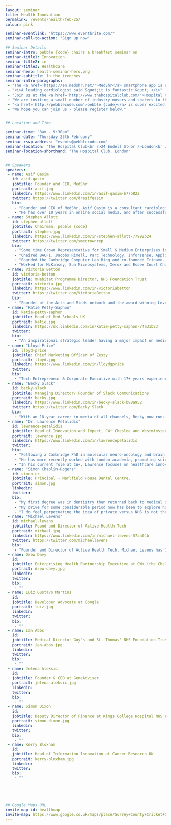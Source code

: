 ```yaml
---
layout: seminar
title: Health Innovation
permalink: /events/health/feb-25/
colour: pink

seminar-eventlink: "https://www.eventbrite.com/"
seminar-call-to-action: "Sign up now"

## Seminar Details
seminar-intro: pebble {code} chairs a breakfast seminar on
seminar-title1: Innovation
seminar-title2: in
seminar-title3: Healthcare
seminar-hero: health-seminar-hero.png
seminar-subtitle: In the trenches
seminar-intro-paragraphs:
 - "The <a href='https://en.medshr.net/'>MedShr</a> smartphone app is revolutionising diagnostics in cardiology, by securely and easily sharing cases amongst leading practitioners. Developed by leading cardiologist <a href='#asif-qasim'>Dr Asif Qasim</a> (Trinity College Cambridge), and with rapid viral adoption, it truly is innovation in action!"
 - "<i>A leading cardiologist said &quot;it is fantastic!&quot;.</i>"
 - "Join us at the <a href='http://www.thehospitalclub.com/'>Hospital Club</a> in London and hear how Dr Qasim did it and share your opinions on the impact of the digital revolution on health."
 - "We are inviting a small number of industry movers and shakers to this informal roundtable breakfast in a move to facilitate connections and debate, and uncover the secret sauce for making innovation happen in Health. "
 - "<a href='http://pebblecode.com'>pebble {code}</a> is super excited about healthcare innovation and transformation and believes that a big part of the answer lies in innovative and open digital solutions, and that full scale digital transformation is imminent - in our view, the UK is at the forefront. <a href='http://pebblecode.com'>pebble {code}</a> has been working to bridge the tech and health industries for a number of years - delivering digital solutions ranging from competitive intelligence to patient journeys - we are passionate about being part of the conversation."
 - "We hope you can join us - please register below."


## Location and Time

seminar-time: "8am - 9:30am"
seminar-date: "Thursday 25th February"
seminar-rsvp-address: "events@pebblecode.com"
seminar-location: "The Hospital Club<br />24 Endell St<br />London<br />WC2H 9HQ"
seminar-location-shorthand: "The Hospital Club, London"


## Speakers
speakers:
 - name: Asif Qasim
   id: asif-qasim
   jobtitle: Founder and CEO, MedShr
   portrait: asif.jpg
   linkedin: https://www.linkedin.com/in/asif-qasim-b77b822
   twitter: https://twitter.com/drasifqasim
   bio:
    - "Founder and CEO of MedShr, Asif Qasim is a consultant cardiologist and NHS Clinical Director based in London, England."
    - "He has over 10 years in online social media, and after successfully launching a case discussion network for cardiologists, he is now leading the MedShr team to build this global, multi-specialty network for doctors."
 - name: Stephen Allott
   id: stephen-allott
   jobtitle: Chairman, pebble {code}
   portrait: stephen.jpg
   linkedin: https://www.linkedin.com/in/stephen-allott-77992b24
   twitter: https://twitter.com/smecrownrep
   bio:
    - "Some time Crown Representative for Small & Medium Enterprises in the Cabinet Office and UK delegate for the D5."
    - "Chaired BACFI, Jacobs Rimell, Parc Technology, Inforsense, Applied Generics, COE Group Plc, The Red Gate Council of Advisers, Tideway Systems and Trinamo. NXD on Bright Computing, Trampoline and Zeus."
    - "Founded the Cambridge Computer Lab Ring and co-founded Trinamo. President, CFO and main board director of Micromuse Inc. (NASDAQ: MUSE)."
    - "Worked for McKinsey, Sun Microsystems, Xerox and Essex Court Chambers. Graduate of Trinity College Cambridge, Barrister (Gray’s Inn), Member of the Bar Council of England and Wales, City Fellow of Hughes Hall Cambridge University."
 - name: Victoria Betton
   id: victoria-betton
   jobtitle: mHabitat Programme Director, NHS Foundation Trust
   portrait: victoria.jpg
   linkedin: https://www.linkedin.com/in/victoriabetton
   twitter: https://twitter.com/VictoriaBetton
   bio:
    - "Founder of the Arts and Minds network and the award winning Love Arts Leeds – the first of its kind in England, exploring the relationship between arts, mental health and wellbeing. Her writing includes various published journal articles, an e-book Social Media in Mental Health Practice, alongside her blog."
 - name: "Katie Petty-Saphon"
   id: katie-petty-saphon
   jobtitle: Head of Med Schools UK
   portrait: katie.jpg
   linkedin: https://uk.linkedin.com/in/katie-petty-saphon-74a31b23
   twitter:
   bio:
    - "An inspirational strategic leader having a major impact on medical education in the UK, Katie has led Med Schools UK for over 12 years."
 - name: "Lloyd Price"
   id: lloyd-price
   jobtitle: Chief Marketing Officer of Zesty
   portrait: lloyd.jpg
   linkedin: https://www.linkedin.com/in/lloydgprice
   twitter:
   bio:
    - "Tech Entrepreneur & Corporate Executive with 17+ years experience; Lloyd co-founded Zesty in 2012, quickly turning it into one of the leading Digital Health brands in Europe."
 - name: "Becky Slack"
   id: becky-slack
   jobtitle: Managing Director/ Founder of Slack Communications
   portrait: becky.jpg
   linkedin: https://www.linkedin.com/in/becky-slack-b88a952
   twitter: https://twitter.com/Becky_Slack
   bio:
    - "With an 18-year career in media of all channels, Becky now runs slack communications alongside writing for The Guardian, The Independent, and New Statesman."
 - name: "Dr. Lawrence Petalidis"
   id: lawrence-petalidis
   jobtitle: Head of Innovation and Impact, CW+ Cheslea and Westminster NHS Foundation Trust Health Charity
   portrait: lawrence.jpg
   linkedin: https://www.linkedin.com/in/lawrencepetalidis
   twitter:
   bio:
    - "Following a Cambridge PhD in molecular neuro-oncology and brain tumour biomarker identification, Lawrence spent 8 years in Business Development, international technical project management and process digitalisation."
    - "He has more recently worked with London academia, promoting science and technology enterprise, knowledge transfer, new product development, innovation and consulting services."
    - "In his current role at CW+, Lawrence focuses on healthcare innovation, with an aim at improving Chelsea and Westminster Hospital care provision and patient experience."
 - name: "Simon Chaplin-Rogers"
   id: simon-cr
   jobtitle: Principal - Marlfield House Dental Centre.
   portrait: simon.jpg
   linkedin:
   twitter:
   bio:
    - "My first degree was in dentistry then returned back to medical school to qualify in medicine - I am currently the senior partner of a large general medical practice in Winchester and one of the directors of an NHS/Private general dental practice group."
    - "My drive for some considerable period now has been to explore how to breakdown many of the barriers patients have to get through to access medical care both in the NHS and private sector, we need to provide real choice, thereby adding capacity in the 'system'."
    - "I do feel perpetuating the idea of private versus NHS is not the way forward - we are developing a 'patient driven health service' - so provide excellent information and choice - it could be just what the doctor ordered!"
 - name: "Michael Levens"
   id: michael-levans
   jobtitle: Found and Director of Active Health Tech
   portrait: michael.jpg
   linkedin: https://www.linkedin.com/in/michael-levens-57aa04b
   twitter: https://twitter.com/michaellevens
   bio:
    - "Founder and Director of Active Health Tech, Michael Levens has 15+ years experience in creating and running large-scale global technology businesses."
 - name: Drew Davy
   id:
   jobtitle: Enterprising Health Partnership Executive at CW+ (the Chelsea and Westminster Hospital FT Health Charity)
   portrait: drew-davy.jpg
   linkedin:
   twitter:
   bio:
    - ""
 - name: Luiz Gustavo Martins
   id:
   jobtitle: Developer Advocate at Google
   portrait: luiz.jpg
   linkedin:
   twitter:
   bio:
    - ""
 - name: Ian Abbs
   id:
   jobtitle: Medical Director Guy's and St. Thomas' NHS Foundation Trust
   portrait: ian-abbs.jpg
   linkedin:
   twitter:
   bio:
    - ""
 - name: Jelena Aleksic
   id:
   jobtitle: Founder & CEO at GeneAdviser
   portrait: jelena-aleksic.jpg
   linkedin:
   twitter:
   bio:
    - ""
 - name: Simon Dixon
   id:
   jobtitle: Deputy Director of Finance at Kings College Hospital NHS FT
   portrait: simon-dixon.jpg
   linkedin:
   twitter:
   bio:
    - ""
 - name: Kerry Bloxham
   id:
   jobtitle: Head of Information Innovation at Cancer Research UK
   portrait: kerry-bloxham.jpg
   linkedin:
   twitter:
   bio:
    - ""





## Google Maps URL
invite-map-id: healthmap
invite-map: https://www.google.co.uk/maps/place/Surrey+County+Cricket+Club/@51.483612,-0.11492,15z/data=!4m2!3m1!1s0x0:0xf09a6ef184954e68?sa=X&ved=0CJABEPwSMA1qFQoTCKatle_TlMYCFckj2wodDEYAbw
---
```

